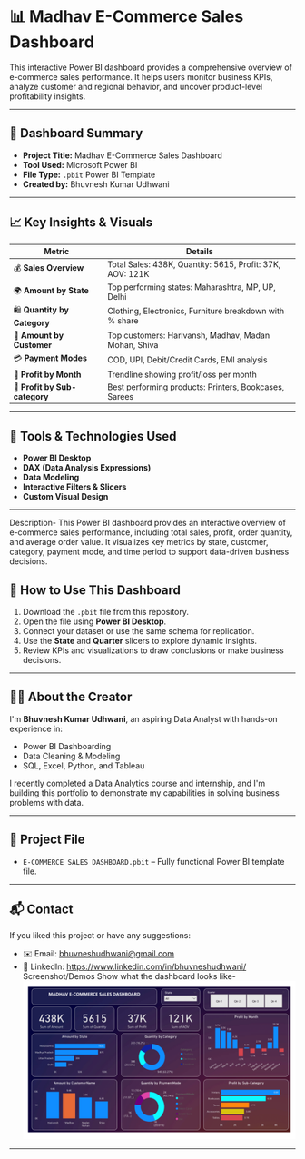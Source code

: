 # 📊 Madhav E-Commerce Sales Dashboard

This interactive Power BI dashboard provides a comprehensive overview of e-commerce sales performance. It helps users monitor business KPIs, analyze customer and regional behavior, and uncover product-level profitability insights.

---

## 🧾 Dashboard Summary

- **Project Title:** Madhav E-Commerce Sales Dashboard  
- **Tool Used:** Microsoft Power BI
- **File Type:** `.pbit` Power BI Template  
- **Created by:** Bhuvnesh Kumar Udhwani  

---

## 📈 Key Insights & Visuals

| Metric              | Details                                        |
|---------------------|------------------------------------------------|
| 💰 **Sales Overview**      | Total Sales: 438K, Quantity: 5615, Profit: 37K, AOV: 121K |
| 🌍 **Amount by State**     | Top performing states: Maharashtra, MP, UP, Delhi |
| 🛍 **Quantity by Category**| Clothing, Electronics, Furniture breakdown with % share |
| 👥 **Amount by Customer**  | Top customers: Harivansh, Madhav, Madan Mohan, Shiva |
| 💳 **Payment Modes**       | COD, UPI, Debit/Credit Cards, EMI analysis |
| 📅 **Profit by Month**     | Trendline showing profit/loss per month |
| 🧾 **Profit by Sub-category** | Best performing products: Printers, Bookcases, Sarees |

---

## 🧰 Tools & Technologies Used

- **Power BI Desktop**
- **DAX (Data Analysis Expressions)**
- **Data Modeling**
- **Interactive Filters & Slicers**
- **Custom Visual Design**

---
Description-
This Power BI dashboard provides an interactive overview of e-commerce sales performance, including total sales, profit, order quantity, and average order value. It visualizes key metrics by state, customer, category, payment mode, and time period to support data-driven business decisions.

## 🚀 How to Use This Dashboard

1. Download the `.pbit` file from this repository.
2. Open the file using **Power BI Desktop**.
3. Connect your dataset or use the same schema for replication.
4. Use the **State** and **Quarter** slicers to explore dynamic insights.
5. Review KPIs and visualizations to draw conclusions or make business decisions.

---

## 👨‍💻 About the Creator

I'm **Bhuvnesh Kumar Udhwani**, an aspiring Data Analyst with hands-on experience in:

- Power BI Dashboarding
- Data Cleaning & Modeling
- SQL, Excel, Python, and Tableau

I recently completed a Data Analytics course and internship, and I'm building this portfolio to demonstrate my capabilities in solving business problems with data.

---

## 📎 Project File

- `E-COMMERCE SALES DASHBOARD.pbit` – Fully functional Power BI template file.

---

## 📬 Contact

If you liked this project or have any suggestions:

- ✉️ Email: bhuvneshudhwani@gmail.com  
- 💼 LinkedIn: https://www.linkedin.com/in/bhuvneshudhwani/ 
  Screenshot/Demos
  Show what the dashboard looks like-
![Dashboard Preview](https://github.com/Bhuvneshudhwani/E-Commerce-Dashboard/blob/main/E-Commerce%20Sales%20Dashboard.png)

---
